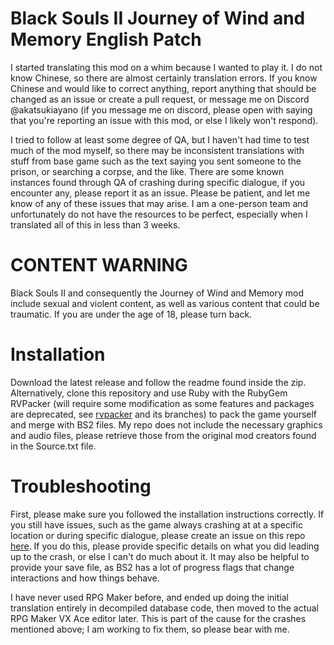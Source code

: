 # Black Souls II Journey of Wind and Memory English Patch
I started translating this mod on a whim because I wanted to play it. I do not know Chinese, so there are almost certainly translation errors. If you know Chinese and would like to correct anything, report anything that should be changed as an issue or create a pull request, or message me on Discord @akatsukiayano (if you message me on discord, please open with saying that you're reporting an issue with this mod, or else I likely won't respond).

I tried to follow at least some degree of QA, but I haven't had time to test much of the mod myself, so there may be inconsistent translations with stuff from base game such as the text saying you sent someone to the prison, or searching a corpse, and the like. There are some known instances found through QA of crashing during specific dialogue, if you encounter any, please report it as an issue. Please be patient, and let me know of any of these issues that may arise. I am a one-person team and unfortunately do not have the resources to be perfect, especially when I translated all of this in less than 3 weeks.

# CONTENT WARNING
Black Souls II and consequently the Journey of Wind and Memory mod include sexual and violent content, as well as various content that could be traumatic. If you are under the age of 18, please turn back.

# Installation
Download the latest release and follow the readme found inside the zip. Alternatively, clone this repository and use Ruby with the RubyGem RVPacker (will require some modification as some features and packages are deprecated, see [rvpacker](https://github.com/Solistra/rvpacker) and its branches) to pack the game yourself and merge with BS2 files. My repo does not include the necessary graphics and audio files, please retrieve those from the original mod creators found in the Source.txt file.

# Troubleshooting
First, please make sure you followed the installation instructions correctly.
If you still have issues, such as the game always crashing at at a specific location or during specific dialogue, please create an issue on this repo [here](https://github.com/ArctynFox/WindAndMemoryFanTranslation/issues/new/choose/). If you do this, please provide specific details on what you did leading up to the crash, or else I can't do much about it. It may also be helpful to provide your save file, as BS2 has a lot of progress flags that change interactions and how things behave.

I have never used RPG Maker before, and ended up doing the initial translation entirely in decompiled database code, then moved to the actual RPG Maker VX Ace editor later. This is part of the cause for the crashes mentioned above; I am working to fix them, so please bear with me.
